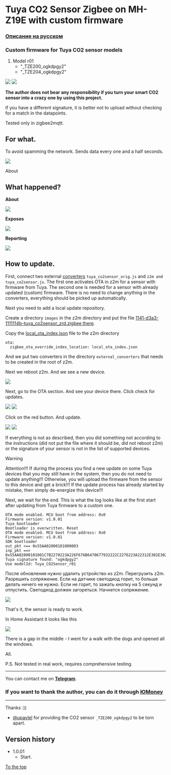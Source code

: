 # <a id="Top">Tuya CO2 Sensor Zigbee on MH-Z19E with custom firmware</a>

### [Описание на русском](README_rus.md)

### Custom firmware for Tuya CO2 sensor models

1. Model r01
	- "_TZE200_ogkdpgy2"
	- "_TZE204_ogkdpgy2"

<img src="https://raw.githubusercontent.com/slacky1965/tuya_co2sensor_zrd/refs/heads/main/doc/images/sensor.jpg"/>

<img src="https://raw.githubusercontent.com/slacky1965/tuya_co2sensor_zrd/refs/heads/main/doc/images/board.jpg"/>

**The author does not bear any responsibility if you turn your smart CO2 sensor into a crazy one by using this project.**

If you have a different signature, it is better not to upload without checking for a match in the datapoints.

Tested only in zigbee2mqtt.

## For what.

To avoid spamming the network. Sends data every one and a half seconds.

<img src="https://raw.githubusercontent.com/slacky1965/tuya_co2sensor_zrd/refs/heads/main/doc/images/spam.jpg"/>


About

## What happened?

**About**

<img src="https://raw.githubusercontent.com/slacky1965/tuya_co2sensor_zrd/refs/heads/main/doc/images/about.jpg"/>

**Exposes**

<img src="https://raw.githubusercontent.com/slacky1965/tuya_co2sensor_zrd/refs/heads/main/doc/images/exposes.jpg"/>

**Reporting**

<img src="https://raw.githubusercontent.com/slacky1965/tuya_co2sensor_zrd/refs/heads/main/doc/images/reporting.jpg"/>

## How to update.

First, connect two external [converters](https://github.com/slacky1965/tuya_co2sensor_zrd/tree/main/zigbee2mqtt/convertors) `tuya_co2sensor_orig.js` and `z2m and tuya_co2sensor.js`. The first one activates OTA in z2m for a sensor with firmware from Tuya. The second one is needed for a sensor with already updated (custom) firmware. There is no need to change anything in the converters, everything should be picked up automatically.

Next you need to add a local update repository.

Create a directory `images` in the z2m directory and put the file [1141-d3a3-1111114b-tuya_co2sensor_zrd.zigbee there](https://github.com/slacky1965/tuya_co2sensor_zrd/raw/refs/heads/main/bin/1141-d3a3-1111114b-tuya_co2sensor_zrd.zigbee).

Copy the [local_ota_index.json](https://github.com/slacky1965/tuya_co2sensor_zrd/blob/main/zigbee2mqtt/local_ota_index.json) file to the z2m directory

```
ota:
  zigbee_ota_override_index_location: local_ota_index.json
```

And we put two converters in the directory `external_converters` that needs to be created in the root of z2m.

Next we reboot z2m. And we see a new device.

<img src="https://raw.githubusercontent.com/slacky1965/tuya_co2sensor_zrd/refs/heads/main/doc/images/tuya_ready.jpg"/>

Next, go to the OTA section. And see your device there. Click check for updates.

<img src="https://raw.githubusercontent.com/slacky1965/tuya_co2sensor_zrd/refs/heads/main/doc/images/update.jpg"/>
	
<img src="https://raw.githubusercontent.com/slacky1965/tuya_co2sensor_zrd/refs/heads/main/doc/images/check_update.jpg"/>

Click on the red button. And update.

<img src="https://raw.githubusercontent.com/slacky1965/tuya_co2sensor_zrd/refs/heads/main/doc/images/update_1.jpg"/>

<img src="https://raw.githubusercontent.com/slacky1965/tuya_co2sensor_zrd/refs/heads/main/doc/images/update_2.jpg"/>

If everything is not as described, then you did something not according to the instructions (did not put the file where it should be, did not reboot z2m) or the signature of your sensor is not in the list of supported devices.

> [!WARNING]
> Attention!!! If during the process you find a new update on some Tuya devices that you may still have in the system, then you do not need to update anything!!! Otherwise, you will upload the firmware from the sensor to this device and get a brick!!! If the update process has already started by mistake, then simply de-energize this device!!!

Next, we wait for the end. This is what the log looks like at the first start after updating from Tuya firmware to a custom one.

```
OTA mode enabled. MCU boot from address: 0x0
Firmware version: v1.0.01
Tuya bootloader
Bootloader is overwritten. Reset
OTA mode enabled. MCU boot from address: 0x0
Firmware version: v1.0.01
SDK bootloader
out_pkt <== 0x55AA02000101000003
inp_pkt ==> 0x55AA02000101001C7B2270223A226F676B6470677932222C2276223A22312E302E30227DC1
Tuya signature found: "ogkdpgy2"
Use modelId: Tuya_CO2Sensor_r01
```

После обновления нужно удалить устройство из z2m. Перегрузить z2m. Разрешить сопряжение. Если на датчике светодиод горит, то больше делать ничего не нужно. Если не горит, то зажать кнопку на 5 секунд и отпустить. Светодиод должен загореться. Начнется сопряжение.

<img src="https://raw.githubusercontent.com/slacky1965/tuya_co2sensor_zrd/refs/heads/main/doc/images/joined.jpg"/>

That's it, the sensor is ready to work.

In Home Assistant it looks like this

<img src="https://raw.githubusercontent.com/slacky1965/tuya_co2sensor_zrd/refs/heads/main/doc/images/ha.jpg"/>

There is a gap in the middle - I went for a walk with the dogs and opened all the windows.

All.

P.S. Not tested in real work, requires comprehensive testing.

---

You can contact me on **[Telegram](https://t.me/slacky1965)**.

### If you want to thank the author, you can do it through [ЮMoney](https://yoomoney.ru/to/4100118300223495)

---

Thanks :))

- [@upavlel](https://t.me/upavlel) for providing the CO2 sensor `_TZE200_ogkdpgy2` to be torn apart.


## Version history
- 1.0.01
	- Start.

[To the top](#Top)
